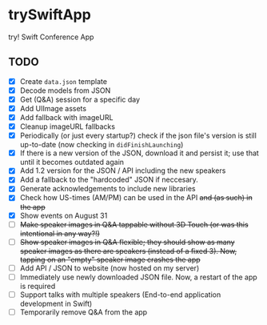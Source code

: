 # trySwiftApp
try! Swift Conference App

## TODO
- [x] Create `data.json` template
- [x] Decode models from JSON
- [x] Get (Q&A) session for a specific day
- [x] Add UIImage assets
- [x] Add fallback with imageURL
- [x] Cleanup imageURL fallbacks
- [x] Periodically (or just every startup?) check if the json file's version is still up-to-date (now checking in `didFinishLaunching`)
- [x] If there is a new version of the JSON, download it and persist it; use that until it becomes outdated again
- [x] Add 1.2 version for the JSON / API including the new speakers
- [x] Add a fallback to the "hardcoded" JSON if neccesary.
- [x] Generate acknowledgements to include new libraries
- [x] Check how US-times (AM/PM) can be used in the API ~~and (as such) in the app~~
- [x] Show events on August 31
- [ ] ~~Make speaker images in Q&A tappable without 3D Touch (or was this intentional in any way?!)~~
- [ ] ~~Show speaker images in Q&A flexible; they should show as many speaker images as there are speakers (instead of a fixed 3). Now, tapping on an "empty" speaker image crashes the app~~
- [ ] Add API / JSON to website (now hosted on my server)
- [ ] Immediately use newly downloaded JSON file. Now, a restart of the app is required
- [ ] Support talks with multiple speakers (End-to-end application development in Swift)
- [ ] Temporarily remove Q&A from the app
